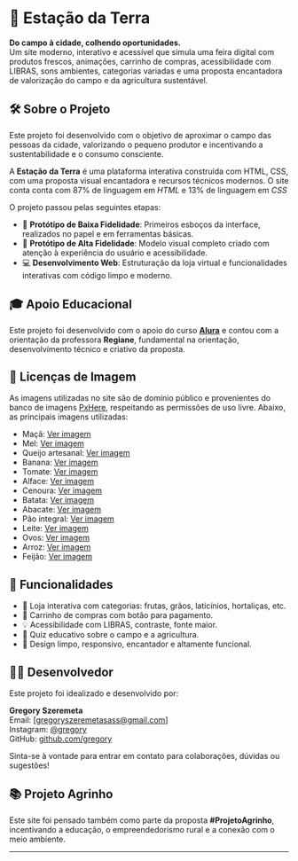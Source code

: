# 🌱 Estação da Terra

**Do campo à cidade, colhendo oportunidades.**  
Um site moderno, interativo e acessível que simula uma feira digital com produtos frescos, animações, carrinho de compras, acessibilidade com LIBRAS, sons ambientes, categorias variadas e uma proposta encantadora de valorização do campo e da agricultura sustentável.

## 🛠️ Sobre o Projeto

Este projeto foi desenvolvido com o objetivo de aproximar o campo das pessoas da cidade, valorizando o pequeno produtor e incentivando a sustentabilidade e o consumo consciente.

A **Estação da Terra** é uma plataforma interativa construída com HTML, CSS, com uma proposta visual encantadora e recursos técnicos modernos.
O site conta conta com 87% de linguagem em *HTML* e 13% de linguagem em *CSS*

O projeto passou pelas seguintes etapas:

- 📝 **Protótipo de Baixa Fidelidade**: Primeiros esboços da interface, realizados no papel e em ferramentas básicas.
- 🎨 **Protótipo de Alta Fidelidade**: Modelo visual completo criado com atenção à experiência do usuário e acessibilidade.
- 💻 **Desenvolvimento Web**: Estruturação da loja virtual e funcionalidades interativas com código limpo e moderno.

## 🎓 Apoio Educacional

Este projeto foi desenvolvido com o apoio do curso [**Alura**](https://www.alura.com.br/) e contou com a orientação da professora **Regiane**, fundamental na orientação, desenvolvimento técnico e criativo da proposta.

## 🔐 Licenças de Imagem

As imagens utilizadas no site são de domínio público e provenientes do banco de imagens [PxHere](https://pxhere.com/), respeitando as permissões de uso livre. Abaixo, as principais imagens utilizadas:

- Maçã: [Ver imagem](https://pxhere.com/pt/photo/453021)
- Mel: [Ver imagem](https://pxhere.com/pt/photo/964038)
- Queijo artesanal: [Ver imagem](https://pxhere.com/pt/photo/908832)
- Banana: [Ver imagem](https://pxhere.com/pt/photo/501860)
- Tomate: [Ver imagem](https://pxhere.com/pt/photo/1221993)
- Alface: [Ver imagem](https://pxhere.com/pt/photo/819489)
- Cenoura: [Ver imagem](https://pxhere.com/pt/photo/589966)
- Batata: [Ver imagem](https://pxhere.com/pt/photo/548417)
- Abacate: [Ver imagem](https://pxhere.com/pt/photo/26715)
- Pão integral: [Ver imagem](https://pxhere.com/pt/photo/819420)
- Leite: [Ver imagem](https://pxhere.com/pt/photo/1362675)
- Ovos: [Ver imagem](https://pxhere.com/pt/photo/1105864)
- Arroz: [Ver imagem](https://pxhere.com/pt/photo/780256)
- Feijão: [Ver imagem](https://pxhere.com/pt/photo/1105742)

## 📲 Funcionalidades

- 🌾 Loja interativa com categorias: frutas, grãos, laticínios, hortaliças, etc.
- 🛒 Carrinho de compras com botão para pagamento.
- 💡 Acessibilidade com LIBRAS, contraste, fonte maior.
- 🧠 Quiz educativo sobre o campo e a agricultura.
- 🧼 Design limpo, responsivo, encantador e altamente funcional.

## 🧑‍💻 Desenvolvedor

Este projeto foi idealizado e desenvolvido por:

**Gregory Szeremeta**  
Email: [gregoryszeremetasass@gmail.com]  
Instagram: [@gregory](https://instagram.com/)  
GitHub: [github.com/gregory](https://github.com/)

Sinta-se à vontade para entrar em contato para colaborações, dúvidas ou sugestões!

## 📚 Projeto Agrinho

Este site foi pensado também como parte da proposta **#ProjetoAgrinho**, incentivando a educação, o empreendedorismo rural e a conexão com o meio ambiente.

---



